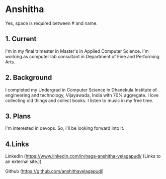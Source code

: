 # Anshitha
Yes, space is required between # and name.

## 1. Current
I'm in my final trimester in Master's in Applied Computer Science. I'm working as computer lab consultant in Department of Fine and Performing Arts.

## 2. Background
I completed my Undergrad in Computer Science in Dhanekula Institute of engineering and technology, Vijayawada, India with 70% aggregate. I love collecting old things and collect books. I listen to music in my free time. 

## 3. Plans
I'm interested in devops. So, i'll be looking forward into it.

## 4.Links
LinkedIn (https://www.linkedin.com/in/naga-anshitha-velagapudi/ (Links to an external site.))

Github (https://github.com/anshithavelagapudi)


